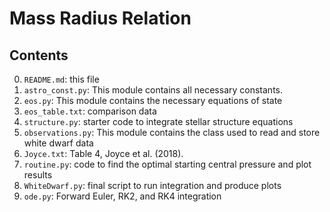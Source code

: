 Mass Radius Relation
===========

Contents
--------

0. `README.md`: this file
1. `astro_const.py`: This module contains all necessary constants.
2. `eos.py`: This module contains the necessary equations of state
3. `eos_table.txt`: comparison data 
4. `structure.py`: starter code to integrate stellar structure equations
5. `observations.py`: This module contains the class used to read and store white dwarf data 
6. `Joyce.txt`: Table 4, Joyce et al. (2018). 
7. `routine.py`: code to find the optimal starting central pressure and plot results
8. `WhiteDwarf.py`: final script to run integration and produce plots
9. `ode.py`: Forward Euler, RK2, and RK4 integration
